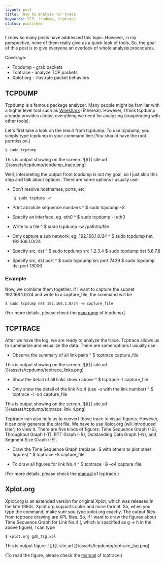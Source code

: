 ```yaml
---
layout: post
title:  How to analyze TCP trace
keywords: TCP, tcpdump, tcptrace
status: published 
---
```


I know so many posts have addressed this topic. However, in my perspective, none of them really give us a quick look of tools. So, the goal of this post is to give everyone an overlook of whole analysis procedures.

Coverage:

- Tcpdump - grab packets
- Tcptrace - analyze TCP packets
- Xplot.org - illustrate packet behaviors

<!--more-->

## TCPDUMP

Tcpdump is a famous package analyzer. Many people might be familiar with a higher level tool such as [Wireshark](https://www.wireshark.org/) (Ethereal). However, I think tcpdump already provides almost everything we need for analyzing (cooperating with other tools).

Let's first take a look on the result from tcpdump. To use tcpdump, you simply type tcpdump in your command line.(You should have the root permission.)

```bash
$ sudo tcpdump
```

This is output showing on the screen.
![]({{ site.url }}/assets/tcpdump/tcpdump_trace.png)

Well, interpreting the output from tcpdump is not my goal, so I just skip this step and talk about options. There are some options I usually use:

- Don’t resolve hostnames, ports, etc
```
	$ sudo tcpdump -n
```
- Print absolute sequence numbers
^
	$ sudo tcpdump -S
	
- Specify an interface, eg. eth0
^
	$ sudo tcpdump -i eth0
	
- Write to a file
^
	$ sudo tcpdump -w /path/to/file

- Only capture a sub network, eg. 192.168.1.0/24
^
	$ sudo tcpdump net 192.168.1.0/24
	
- Specify src, dst
^
	$ sudo tcpdump src 1.2.3.4
	$ sudo tcpdump dst 5.6.7.8

- Specify src, dst port
^
	$ sudo tcpdump src port 7439
	$ sudo tcpdump dst port 18000
	
### Example

Now, we combine them together. If I want to capture the subnet 192.168.1.0/24 and write to a capture_file, the command will be
	
	$ sudo tcpdump net 192.168.1.0/24 -w capture_file
	
(For more details, please check the [map page](http://www.tcpdump.org/tcpdump_man.html) of tcpdump.)

## TCPTRACE

After we have the log, we are ready to analyze the trace. Tcptrace allows us to summarize and visualize the data. There are some options I usually use:

- Observe the summary of all link pairs
^
	$ tcptrace capture_file

This is output showing on the screen.
![]({{ site.url }}/assets/tcpdump/tcptrace_links.png)

- Show the detail of all links shown above
^
	$ tcptrace -l capture_file
	
- Only show the detail of the link No.4 (use -o with the link number)
^
	$ tcptrace -l -o4 capture_file

This is output showing on the screen.
![]({{ site.url }}/assets/tcpdump/tcptrace_link_4.png)

Tcptrace can also help us to convert those trace to visual figures. However, it can only generate the plot file. We have to use Xplot.org (will introduced later) to view it. There are five kinds of figures: Time Sequence Graph (-S), Throughput Graph (-T), RTT Graph (-R), Outstanding Data Graph (-N), and Segment Size Graph (-F).

- Draw the Time Sequence Graph (replace -S with others to plot other figures)
^
	$ tcptrace -S capture_file

- To draw all figures for link No.4
^
	$ tcptrace -G -o4 capture_file

(For more details, please check the [manual](http://www.tcptrace.org/tcptrace-manual/manual/node11_tf.html) of tcptrace.)

## Xplot.org

Xplot.org is an extended version for original Xplot, which was released in the late 1980s. Xplot.org supports color and more format. So, when you type the command, make sure you type xplot.org exactly. The output files from tcptrace drawing are XPL files. So, if I want to draw the figures about Time Sequence Graph for Link No.4 (, which is specified as g -> h in the above figure), I can type

	$ xplot.org g2h_tsg.xpl

This is output figure.
![]({{ site.url }}/assets/tcpdump/tcptrace_tsg.png)

(To read the figure, please check the [manual](http://www.tcptrace.org/tcptrace-manual/manual/index.html) of tcptrace.)
